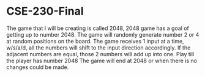 # CSE-230-Final

The game that I will be creating is called 2048, 2048 game has a goal of getting up to number 2048. 
The game will randomly generate number 2 or 4 at random positions on the board. 
The game receives 1 input at a time, w/s/a/d, all the numbers will shift to the input direction accordingly.
If the adjacent numbers are equal, those 2 numbers will add up into one. 
Play till the player has number 2048
The game will end at 2048 or when there is no changes could be made.